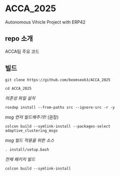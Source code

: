 # ACCA_2025
Autonomous Vihicle Project with ERP42 

## repo 소개
ACCA팀 주요 코드


## 빌드
    git clone https://github.com/beomseok3/ACCA_2025

    cd ACCA_2025

*의존성 파일 설치*

    rosdep install --from-paths src --ignore-src -r -y

*msg 먼저 빌드해주기!!* (권장)

    colcon build --symlink-install --packages-select adaptive_clustering_msgs

*msg 빌드 적용을 위한 소스*

    . install/setup.bash

*전체 패키지 빌드*

    colcon build --symlink-install

